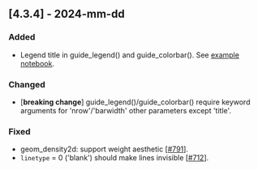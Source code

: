 ## [4.3.4] - 2024-mm-dd

### Added
- Legend title in guide_legend() and guide_colorbar().
  See [example notebook](https://nbviewer.org/github/JetBrains/lets-plot/blob/master/docs/f-24e/legend_title.ipynb).

### Changed
- [**breaking change**] guide_legend()/guide_colorbar() require keyword arguments for 'nrow'/'barwidth' other parameters except 'title'.
 
### Fixed
- geom_density2d: support weight aesthetic [[#791](https://github.com/JetBrains/lets-plot/issues/791)].
- `linetype` = 0 ('blank') should make lines invisible [[#712](https://github.com/JetBrains/lets-plot/issues/712)].